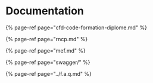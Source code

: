 # Documentation

{% page-ref page="cfd-code-formation-diplome.md" %}

{% page-ref page="rncp.md" %}

{% page-ref page="mef.md" %}

{% page-ref page="swagger/" %}

{% page-ref page="../f.a.q.md" %}



